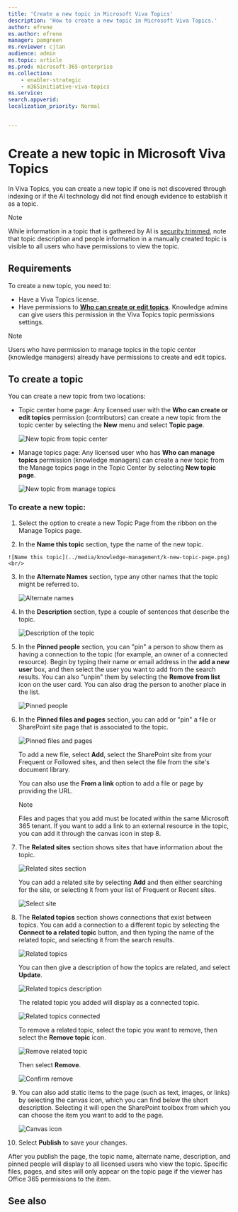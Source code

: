 ```yaml
---
title: 'Create a new topic in Microsoft Viva Topics'
description: 'How to create a new topic in Microsoft Viva Topics.'
author: efrene
ms.author: efrene
manager: pamgreen
ms.reviewer: cjtan
audience: admin
ms.topic: article
ms.prod: microsoft-365-enterprise
ms.collection: 
    - enabler-strategic
    - m365initiative-viva-topics
ms.service: 
search.appverid: 
localization_priority: Normal


---
```


# Create a new topic in Microsoft Viva Topics

In Viva Topics, you can create a new topic if one is not discovered through indexing or if the AI technology did not find enough evidence to establish it as a topic.

> [!Note] 
> While information in a topic that is gathered by AI is [security trimmed](topic-experiences-security-trimming.md), note that topic description and people information in a manually created topic is visible to all users who have permissions to view the topic. 


## Requirements

To create a new topic, you need to:
- Have a Viva Topics license.
- Have permissions to [**Who can create or edit topics**](./topic-experiences-user-permissions.md). Knowledge admins can give users this permission in the Viva Topics topic permissions settings. 

> [!Note] 
> Users who have permission to manage topics in the topic center (knowledge managers) already have permissions to create and edit topics.

## To create a topic

You can create a new topic from two locations:

- Topic center home page: Any licensed user with the **Who can create or edit topics** permission (contributors) can create a new topic from the topic center by selecting the **New** menu and select **Topic page**.<br/> 

    ![New topic from topic center](../media/knowledge-management/new-topic.png) <br/> 

- Manage topics page:  Any licensed user who has **Who can manage topics** permission (knowledge managers) can create a new topic from the Manage topics page in the Topic Center by selecting **New topic page**.<br/> 

    ![New topic from manage topics](../media/knowledge-management/new-topic-topic-center.png) <br/> 

### To create a new topic:

1. Select the option to create a new Topic Page from the ribbon on the Manage Topics page.

2.   In the **Name this topic** section, type the name of the new topic.

    ![Name this topic](../media/knowledge-management/k-new-topic-page.png) <br/> 


3. In the **Alternate Names** section, type any other names that the topic might be referred to. 

    ![Alternate names](../media/knowledge-management/alt-names.png) <br/> 
4. In the **Description** section, type a couple of sentences that describe the topic. 

    ![Description of the topic](../media/knowledge-management/description.png)<br/>

4. In the **Pinned people** section, you can "pin" a person to show them as having a connection to the topic (for example, an owner of a connected resource). Begin by typing their name or email address in the **add a new user** box, and then select the user you want to add from the search results. You can also "unpin" them by selecting the **Remove from list** icon on the user card. You can also drag the person to another place in the list.
 
    ![Pinned people](../media/knowledge-management/pinned-people.png)<br/>


5. In the **Pinned files and pages** section, you can add or "pin" a file or SharePoint site page that is associated to the topic.

   ![Pinned files and pages](../media/knowledge-management/pinned-files-and-pages.png)<br/>
 
    To add a new file, select **Add**, select the SharePoint site from your Frequent or Followed sites, and then select the file from the site's document library.

    You can also use the **From a link** option to add a file or page by providing the URL. 

    > [!Note] 
    > Files and pages that you add must be located within the same Microsoft 365 tenant. If you want to add a link to an external resource in the topic, you can add it through the canvas icon in step 8.


6.  The **Related sites** section shows sites that have information about the topic. 

    ![Related sites section](../media/knowledge-management/related-sites.png)<br/>

    You can add a related site by selecting **Add** and then either searching for the site, or selecting it from your list of Frequent or Recent sites.<br/>
    
    ![Select site](../media/knowledge-management/sites.png)<br/>

7. The **Related topics** section shows connections that exist between topics. You can add a connection to a different topic by selecting the **Connect to a related topic** button, and then typing the name of the related topic, and selecting it from the search results. 

   ![Related topics](../media/knowledge-management/related-topic.png)<br/>  

    You can then give a description of how the topics are related, and select **Update**.<br/>

   ![Related topics description](../media/knowledge-management/related-topics-update.png)<br/> 

   The related topic you added will display as a connected topic.

   ![Related topics connected](../media/knowledge-management/related-topics-final.png)<br/> 

   To remove a related topic, select the topic you want to remove, then select the **Remove topic** icon.<br/>
 
   ![Remove related topic](../media/knowledge-management/remove-related.png)<br/>  

   Then select **Remove**.<br/>

   ![Confirm remove](../media/knowledge-management/remove-related-confirm.png)<br/> 
     
 


8. You can also add static items to the page (such as text, images, or links) by selecting the canvas icon, which you can find below the short description. Selecting it will open the SharePoint toolbox from which you can choose the item you want to add to the page.

   ![Canvas icon](../media/knowledge-management/webpart-library.png)<br/> 


9. Select **Publish** to save your changes. 

After you publish the page, the topic name, alternate name, description, and pinned people will display to all licensed users who view the topic. Specific files, pages, and sites will only appear on the topic page if the viewer has Office 365 permissions to the item. 



## See also



